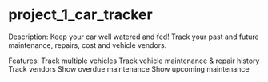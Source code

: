 # project_1_car_tracker

Description:
Keep your car well watered and fed! Track your past and future maintenance, repairs, cost and vehicle vendors.

Features:
Track multiple vehicles
Track vehicle maintenance & repair history
Track vendors
Show overdue maintenance
Show upcoming maintenance
